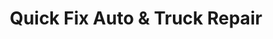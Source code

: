 ---
title: "Quick Fix Auto & Truck Repair"
url: /white-marsh/quick-fix-auto-and-truck-repair/
shop: car repair
---